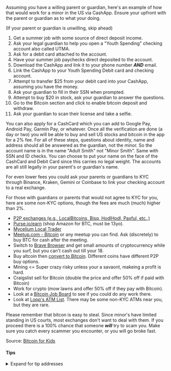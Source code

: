 Assuming you have a willing parent or guardian, here's an example of how that would work for a minor in the US via CashApp.  Ensure your upfront with the parent or guardian as to what your doing.

(If your parent or guardian is unwilling, skip ahead)

1. Get a summer job with some source of direct deposit income.
2. Ask your legal guardian to help you open a "Youth Spending" checking account also called UTMA.
3. Ask for a debit card attached to the account.
4. Have your summer job paychecks direct deposited to the account.
5. Download the CashApp and link it to your phone number ***AND*** email.
6. Link the CashApp to your Youth Spending Debit card and checking account.
7. Attempt to transfer $25 from your debit card into your CashApp, assuming you have the money.
8. Ask your guardian to fill in their SSN when prompted.
9. Attempt to buy $20 in stock, ask your guardian to answer the questions.
10. Go to the Bitcoin section and click to enable bitcoin deposit and withdraw.
11. Ask your guardian to scan their license and take a selfie.

You can also apply for a CashCard which you can add to Google Pay, Android Pay, Garmin Pay, or whatever.  Once all the verification are done (a day or two) you will be able to buy and sell US stocks and bitcoin in the app for a 2% fee.  For all of these steps, questions about identity, name and address should all be answered as the guardian, not the minor.  So the account name is in the name "Adult Smith" not "Minor Smith".  Same with SSN and ID checks.  You can choose to put your name on the face of the CashCard and Debit Card since this carries no legal weight.  The accounts are all still legally in your parent's or guardian's name.

For even lower fees you could ask your parents or guardians to KYC through Binance, Kraken, Gemini or Coinbase to link your checking account to a real exchange.

For those with guardians or parents that would not agree to KYC for you, here are some non-KYC options, though the fees are much (much) higher than 2%.

* [P2P exchanges (e.g., LocalBitcoins, Bisq, HodlHodl, Paxful, etc.,)](https://new.reddit.com/r/Bitcoin/comments/dyclf8/list_of_bitcoin_persontoperson_p2p_bitcoin/)
* [Purse.io/earn](https://purse.io/earn/btc) (shop Amazon for BTC, must be 13yo).
* [Mycelium Local Trader](https://mycelium.com/lt/help.html)
* [Meetup.com - Bitcoin](https://www.meetup.com/topics/bitcoin/) or any meetup you can find.  Ask (discretely) to buy BTC for cash after the meeting.
* Switch to [Brave Browser](https://brave.com/bri541) and get small amounts of cryptocurrency while you surf, but you can't cash out till your 18.
* Buy altcoin then [convert to Bitcoin](https://new.reddit.com/r/Bitcoin/comments/cd1fr8/list_of_nokyc_instant_exchanges/).  Different coins have different P2P buy options.
* Mining <= Super crazy risky unless your a savaont, makeing a profit is hard.
* Craigslist sell for Bitcoin (double the price and offer 50% off if paid with Bitcoin)
* Work for crypto (mow lawns and offer 50% off if they pay with Bitcoin).
* Look at a [Bitcoin Job Board](https://new.reddit.com/r/Bitcoin/comments/e8exv1/willing_to_work_for_bitcoin_00004_btchour/fabcw8w/) to see if you could do any work there.
* Look at [Lopp's ATM List](https://www.lopp.net/bitcoin-information/buying-earning.html).  There may be some non-KYC ATMs near you, but they are rare.

Please remember that bitcon is easy to steal.  Since minor's have limited standing in US courts, most exchanges don't want to deal with them.  If you proceed there is a 100% chance that someone ***will*** try to scam you.  Make sure you catch every scammer you encounter, or you will go broke fast.

Source: [Bitcoin for Kids](https://github.com/brianddk/reddit/blob/master/markdown/bitcoin-for-kids.md)

#### Tips
<details>
<summary>Expand for tip addresses</summary>
BTC-LN: <a href="https://tippin.me/@dkbriand">https://tippin.me/@dkbriand</a>
</br>BTC-b32: <a href="https://btc1.trezor.io/address/bc1qwc2203uym96u0nmq04pcgqfs9ldqz9l3mz8fpj">bc1qwc2203uym96u0nmq04pcgqfs9ldqz9l3mz8fpj</a>
</br>BTC: <a href="https://btc1.trezor.io/address/3AAzK4Xbu8PTM8AD3fDnmjdNkXkmu6PS7R">3AAzK4Xbu8PTM8AD3fDnmjdNkXkmu6PS7R</a>
</br>BCH-b32: <a href="https://bch1.trezor.io/address/bitcoincash:qqz77k4rqar3uppj8k28de06narwkqaamcf624p8zl">qqz77k4rqar3uppj8k28de06narwkqaamcf624p8zl</a>
</br>LTC-b32: <a href="https://ltc1.trezor.io/address/ltc1q5uucgx9f8n70nq7jmjy03rpg84cm4tm70z5rz6">ltc1q5uucgx9f8n70nq7jmjy03rpg84cm4tm70z5rz6</a>
</br>LTC: <a href="https://ltc1.trezor.io/address/MKcAge42cX6WZnnPfFGJAxReUYZUbsi6t3">MKcAge42cX6WZnnPfFGJAxReUYZUbsi6t3</a>
</br>ETH / BAT: <a href="https://etherscan.io/address/0xBc72A79357Ff7A59265725ECB1A9bFa59330DB4b">0xBc72A79357Ff7A59265725ECB1A9bFa59330DB4b</a>
</details>
